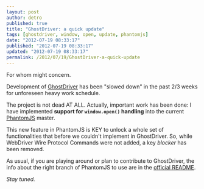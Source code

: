 ```yaml
---
layout: post
author: detro
published: true
title: "GhostDriver: a quick update"
tags: [ghostdriver, window, open, update, phantomjs]
date: "2012-07-19 08:33:17"
published: "2012-07-19 08:33:17"
updated: "2012-07-19 08:33:17"
permalink: /2012/07/19/GhostDriver-a-quick-update
---
```


For whom might concern.

Development of [GhostDriver](https://github.com/detro/ghostdriver) has been "slowed down" in the past 2/3 weeks for unforeseen heavy work schedule.

The project is not dead AT ALL. Actually, important work has been done: I have implemented **support for `window.open()` handling** into the current [PhantomJS](https://github.com/ariya/phantomjs) master.

This new feature in PhantomJS is KEY to unlock a whole set of functionalities that before we couldn't implement in GhostDriver. So, while WebDriver Wire Protocol Commands were not added, a key *blocker* has been removed.

As usual, if you are playing around or plan to contribute to GhostDriver, the info about the right branch of PhantomJS to use are in the [official README](https://github.com/detro/ghostdriver/blob/master/README.md).

_Stay tuned._
